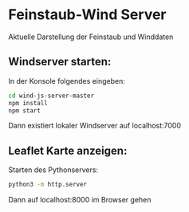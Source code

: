 # Feinstaub-Wind Server

Aktuelle Darstellung der Feinstaub und Winddaten 

## Windserver starten:

In der Konsole folgendes eingeben:
```bash
cd wind-js-server-master
npm install
npm start
```
Dann existiert lokaler Windserver auf localhost:7000

## Leaflet Karte anzeigen:
Starten des Pythonservers:
```bash
python3 -m http.server
```
Dann auf localhost:8000 im Browser gehen